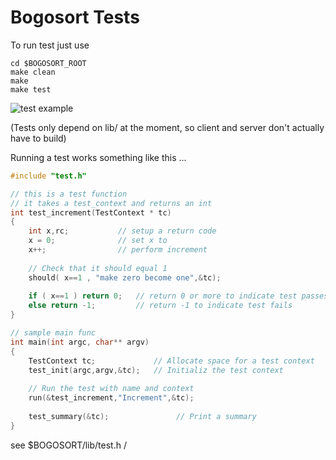 # Bogosort Tests

To run test just use

```shell
cd $BOGOSORT_ROOT
make clean
make 
make test
```

![test example](http://i.imgur.com/6fIAqMM.png)

(Tests only depend on lib/ at the moment, so client and server don't actually have to build)


Running a test works something like this ... 

```c
#include "test.h"

// this is a test function
// it takes a test_context and returns an int
int test_increment(TestContext * tc)
{
    int x,rc;           // setup a return code
    x = 0;              // set x to 
    x++;                // perform increment
    
    // Check that it should equal 1
    should( x==1 , "make zero become one",&tc);
    
    if ( x==1 ) return 0;   // return 0 or more to indicate test passes
    else return -1;         // return -1 to indicate test fails
}

// sample main func
int main(int argc, char** argv)
{
    TestContext tc;             // Allocate space for a test context
    test_init(argc,argv,&tc);   // Initializ the test context
    
    // Run the test with name and context
    run(&test_increment,"Increment",&tc);     
    
    test_summary(&tc);               // Print a summary
}
```

see $BOGOSORT/lib/test.h / 
